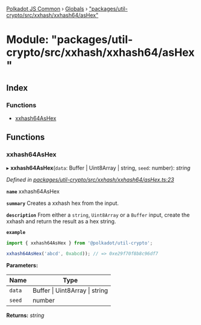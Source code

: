 [Polkadot JS Common](../README.md) › [Globals](../globals.md) › ["packages/util-crypto/src/xxhash/xxhash64/asHex"](_packages_util_crypto_src_xxhash_xxhash64_ashex_.md)

# Module: "packages/util-crypto/src/xxhash/xxhash64/asHex"

## Index

### Functions

* [xxhash64AsHex](_packages_util_crypto_src_xxhash_xxhash64_ashex_.md#xxhash64ashex)

## Functions

###  xxhash64AsHex

▸ **xxhash64AsHex**(`data`: Buffer | Uint8Array | string, `seed`: number): *string*

*Defined in [packages/util-crypto/src/xxhash/xxhash64/asHex.ts:23](https://github.com/polkadot-js/common/blob/9d145e72/packages/util-crypto/src/xxhash/xxhash64/asHex.ts#L23)*

**`name`** xxhash64AsHex

**`summary`** Creates a xxhash hex from the input.

**`description`** 
From either a `string`, `Uint8Array` or a `Buffer` input, create the xxhash and return the result as a hex string.

**`example`** 
<BR>

```javascript
import { xxhash64AsHex } from '@polkadot/util-crypto';

xxhash64AsHex('abcd', 0xabcd)); // => 0xe29f70f8b8c96df7
```

**Parameters:**

Name | Type |
------ | ------ |
`data` | Buffer &#124; Uint8Array &#124; string |
`seed` | number |

**Returns:** *string*
